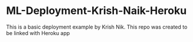 # ML-Deployment-Krish-Naik-Heroku
This is a basic deployment example by Krish Nik. This repo was created to be linked with Heroku app
